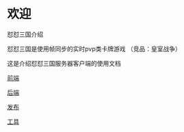 # 欢迎

怼怼三国介绍

怼怼三国是使用帧同步的实时pvp类卡牌游戏 （竞品：皇室战争）

这是介绍怼怼三国服务器客户端的使用文档



[前端](qian-duan/qian-duan-jie-shao.md)

[后端](hou-duan/hou-duan-jie-shao.md)

[发布](you-xi-fa-bu/deng-lu-qu-dao.md)

[工具](fu-zhu-gong-ju/gong-ju-jie-shao.md)

